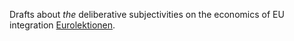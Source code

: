 Drafts about *the* deliberative subjectivities on the economics of EU integration [Eurolektionen](http://eurolektionen.wordpress.com).
